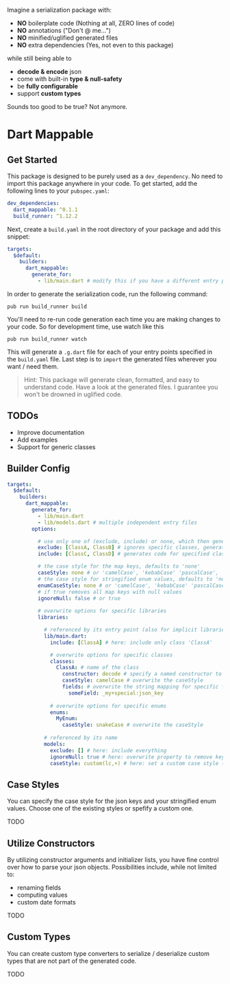 Imagine a serialization package with:

- **NO** boilerplate code (Nothing at all, ZERO lines of code)
- **NO** annotations ("Don't @ me...")
- **NO** minified/uglified generated files
- **NO** extra dependencies (Yes, not even to this package)

while still being able to

- **decode & encode** json
- come with built-in **type & null-safety**
- be **fully configurable**
- support **custom types**

Sounds too good to be true? Not anymore.

# Dart Mappable

## Get Started

This package is designed to be purely used as a `dev_dependency`. No need to import this package anywhere in your code.
To get started, add the following lines to your `pubspec.yaml`:

```yaml
dev_dependencies:
  dart_mappable: ^0.1.1
  build_runner: ^1.12.2
```

Next, create a `build.yaml` in the root directory of your package and add this snippet:

```yaml
targets:
  $default:
    builders:
      dart_mappable:
        generate_for:
          - lib/main.dart # modify this if you have a different entry point
```

In order to generate the serialization code, run the following command:

```shell script
pub run build_runner build
```

You'll need to re-run code generation each time you are making changes to your code. So for development time, use watch like this

```shell script
pub run build_runner watch
```

This will generate a `.g.dart` file for each of your entry points specified in the `build.yaml` file.
Last step is to `import` the generated files wherever you want / need them.

> Hint: This package will generate clean, formatted, and easy to understand code. Have a look at the generated files. 
> I guarantee you won't be drowned in uglified code.

## TODOs

- Improve documentation
- Add examples
- Support for generic classes

## Builder Config

```yaml
targets:
  $default:
    builders:
      dart_mappable:
        generate_for:
          - lib/main.dart
          - lib/models.dart # multiple independent entry files
        options:

          # use only one of (exclude, include) or none, which then generates code for all classes
          exclude: [ClassA, ClassB] # ignores specific classes, generates code for all else
          include: [ClassC, ClassD] # generates code for specified classes, ignores all else

          # the case style for the map keys, defaults to 'none'
          caseStyle: none # or 'camelCase', 'kebabCase' 'pascalCase', 'snakeCase', 'snakeAllCaps'
          # the case style for stringified enum values, defaults to 'none'
          enumCaseStyle: none # or 'camelCase', 'kebabCase' 'pascalCase', 'snakeCase', 'snakeAllCaps'
          # if true removes all map keys with null values
          ignoreNull: false # or true
          
          # overwrite options for specific libraries
          libraries: 

            # referenced by its entry point (also for implicit libraries)
            lib/main.dart: 
              include: [ClassA] # here: include only class 'ClassA'

              # overwrite options for specific classes
              classes: 
                ClassA: # name of the class
                  constructor: decode # specify a named constructor to use (instead of using the default)
                  caseStyle: camelCase # overwrite the caseStyle
                  fields: # overwrite the string mapping for specific fields
                    someField: _my+special:json_key
              
              # overwrite options for specific enums
              enums:
                MyEnum:
                  caseStyle: snakeCase # overwrite the caseStyle
            
            # referenced by its name
            models: 
              exclude: [] # here: include everything
              ignoreNull: true # here: overwrite property to remove keys with null values
              caseStyle: custom(lc,+) # here: set a custom case style (see below)
```

## Case Styles

You can specify the case style for the json keys and your stringified enum values. Choose one of the existing styles or spefify a custom one.

TODO

## Utilize Constructors

By utilizing constructor arguments and initializer lists, you have fine control over how to parse your json objects. Possibilities include, while not limited to:

- renaming fields
- computing values
- custom date formats

TODO

## Custom Types

You can create custom type converters to serialize / deserialize custom types that are not part of the generated code.

TODO
